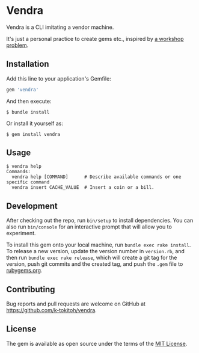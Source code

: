 # Vendra

Vendra is a CLI imitating a vendor machine.

It's just a personal practice to create gems etc., inspired by [a workshop problem](http://devtesting.jp/tddbc/?TDDBC%E5%A4%A7%E9%98%AA2.0%2F%E8%AA%B2%E9%A1%8C).

## Installation

Add this line to your application's Gemfile:

```ruby
gem 'vendra'
```

And then execute:

    $ bundle install

Or install it yourself as:

    $ gem install vendra

## Usage

```
$ vendra help
Commands:
  vendra help [COMMAND]      # Describe available commands or one specific command
  vendra insert CACHE_VALUE  # Insert a coin or a bill.
```

## Development

After checking out the repo, run `bin/setup` to install dependencies. You can also run `bin/console` for an interactive prompt that will allow you to experiment.

To install this gem onto your local machine, run `bundle exec rake install`. To release a new version, update the version number in `version.rb`, and then run `bundle exec rake release`, which will create a git tag for the version, push git commits and the created tag, and push the `.gem` file to [rubygems.org](https://rubygems.org).

## Contributing

Bug reports and pull requests are welcome on GitHub at https://github.com/k-tokitoh/vendra.

## License

The gem is available as open source under the terms of the [MIT License](https://opensource.org/licenses/MIT).
